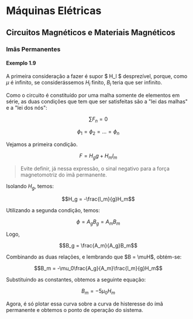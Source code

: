 
# Máquinas Elétricas

## Circuitos Magnéticos e Materiais Magnéticos

### Imãs Permanentes

#### Exemplo 1.9

A primeira consideração a fazer é supor $ H_l $ desprezível, porque, como $\mu$ é infinito, se considerássemos $H_l$ finito, $B_l$ teria que ser infinito.

Como o circuito é constituído por uma malha somente de elementos em série, as duas condições que tem que ser satisfeitas são a "lei das malhas" e a "lei dos nós":

$$\sum F_n = 0$$

$$\phi_1 = \phi_2 =...= \phi_n$$

Vejamos a primeira condição. 

$$F = H_gg+H_ml_m$$

> Evite definir, já nessa expressão, o sinal negativo para a força magnetomotriz do imã permanente.

Isolando $H_g$, temos:

$$H_g = -\frac{l_m}{g}H_m$$

Utilizando a segunda condição, temos:

$$\phi = A_gB_g = A_mB_m$$

Logo, 

$$B_g = \frac{A_m}{A_g}B_m$$

Combinando as duas relações, e lembrando que $B = \muH$, obtém-se:

$$B_m = -\mu_0\frac{A_g}{A_m}\frac{l_m}{g}H_m$$

Substituindo as constantes, obtemos a seguinte equação:

$$B_m = -5\mu_0H_m$$

Agora, é só plotar essa curva sobre a curva de histeresse do ímã permanente e obtemos o ponto de operação do sistema.
